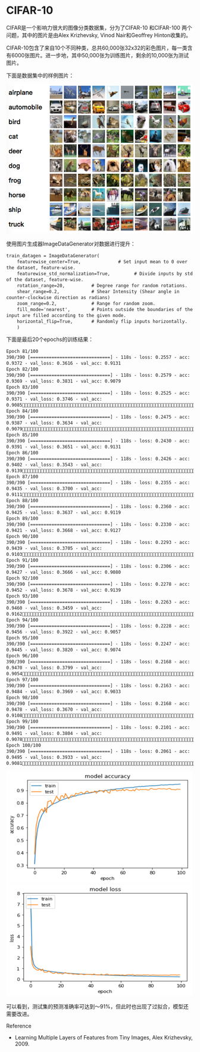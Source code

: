 # CIFAR-10

CIFAR是一个影响力很大的图像分类数据集，分为了CIFAR-10 和CIFAR-100 两个问题，其中的图片是由Alex Krizhevsky, Vinod Nair和Geoffrey Hinton收集的。

CIFAR-10包含了来自10个不同种类，总共60,000张32x32的彩色图片，每一类含有6000张图片。进一步地，其中50,000张为训练图片，剩余的10,000张为测试图片。

下面是数据集中的样例图片：

<img width="500" height="400" src="https://github.com/TIFOSI528/CIFAR-10/raw/master/raw/2017-05-19.png"/>

使用图片生成器ImageDataGenerator对数据进行提升：

	train_datagen = ImageDataGenerator(
    	featurewise_center=True,              # Set input mean to 0 over the dataset, feature-wise.
    	featurewise_std_normalization=True,         # Divide inputs by std of the dataset, feature-wise.
    	rotation_range=20,          # Degree range for random rotations.
    	shear_range=0.2,            # Shear Intensity (Shear angle in counter-clockwise direction as radians)
    	zoom_range=0.2,             # Range for random zoom.
    	fill_mode='nearest',        # Points outside the boundaries of the input are filled according to the given mode.
    	horizontal_flip=True,		# Randomly flip inputs horizontally.
    	)

下面是最后20个epochs的训练结果：
   	
    Epoch 81/100 
    390/390 [==============================] - 118s - loss: 0.2557 - acc: 0.9372 - val_loss: 0.3616 - val_acc: 0.9131
    Epoch 82/100 
    390/390 [==============================] - 118s - loss: 0.2579 - acc: 0.9369 - val_loss: 0.3831 - val_acc: 0.9079
    Epoch 83/100 
	390/390 [==============================] - 118s - loss: 0.2525 - acc: 0.9371 - val_loss: 0.3746 - val_acc: 0.9085
	Epoch 84/100 
	390/390 [==============================] - 118s - loss: 0.2475 - acc: 0.9387 - val_loss: 0.3634 - val_acc: 0.9079
	Epoch 85/100
	390/390 [==============================] - 118s - loss: 0.2430 - acc: 0.9391 - val_loss: 0.3651 - val_acc: 0.9131
	Epoch 86/100
	390/390 [==============================] - 118s - loss: 0.2426 - acc: 0.9402 - val_loss: 0.3543 - val_acc: 0.9139
	Epoch 87/100
	390/390 [==============================] - 118s - loss: 0.2355 - acc: 0.9435 - val_loss: 0.3700 - val_acc: 0.9111
	Epoch 88/100
	390/390 [==============================] - 118s - loss: 0.2360 - acc: 0.9425 - val_loss: 0.3637 - val_acc: 0.9119
	Epoch 89/100
	390/390 [==============================] - 118s - loss: 0.2330 - acc: 0.9421 - val_loss: 0.3668 - val_acc: 0.9127
	Epoch 90/100
	390/390 [==============================] - 118s - loss: 0.2293 - acc: 0.9439 - val_loss: 0.3705 - val_acc: 0.9103
	Epoch 91/100
	390/390 [==============================] - 118s - loss: 0.2306 - acc: 0.9427 - val_loss: 0.3666 - val_acc: 0.9080
	Epoch 92/100
	390/390 [==============================] - 118s - loss: 0.2278 - acc: 0.9452 - val_loss: 0.3678 - val_acc: 0.9139
	Epoch 93/100
	390/390 [==============================] - 118s - loss: 0.2263 - acc: 0.9460 - val_loss: 0.3459 - val_acc: 0.9162
	Epoch 94/100
	390/390 [==============================] - 118s - loss: 0.2228 - acc: 0.9456 - val_loss: 0.3922 - val_acc: 0.9057
	Epoch 95/100
	390/390 [==============================] - 118s - loss: 0.2247 - acc: 0.9445 - val_loss: 0.3820 - val_acc: 0.9074
	Epoch 96/100
	390/390 [==============================] - 118s - loss: 0.2168 - acc: 0.9470 - val_loss: 0.3799 - val_acc: 0.9054
	Epoch 97/100
	390/390 [==============================] - 118s - loss: 0.2163 - acc: 0.9484 - val_loss: 0.3969 - val_acc: 0.9033
	Epoch 98/100
	390/390 [==============================] - 118s - loss: 0.2168 - acc: 0.9478 - val_loss: 0.3670 - val_acc: 0.9108
	Epoch 99/100
	390/390 [==============================] - 118s - loss: 0.2101 - acc: 0.9491 - val_loss: 0.3804 - val_acc: 0.9078
	Epoch 100/100
	390/390 [==============================] - 118s - loss: 0.2061 - acc: 0.9495 - val_loss: 0.3933 - val_acc: 0.9081
	
<img width="500" height="300" src="https://github.com/TIFOSI528/CIFAR-10/raw/master/raw/accuracy.png"/>

<img width="500" height="300" src="https://github.com/TIFOSI528/CIFAR-10/raw/master/raw/loss.png"/>

可以看到，测试集的预测准确率可达到～91%，但此时也出现了过拟合，模型还需要改进。


















Reference

* Learning Multiple Layers of Features from Tiny Images, Alex Krizhevsky, 2009.

